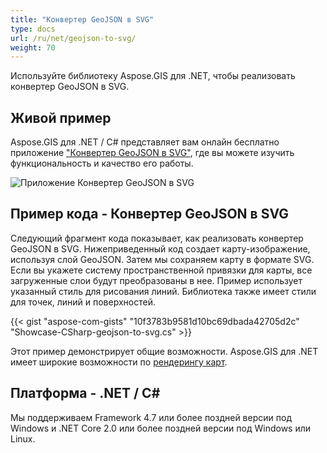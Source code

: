 ```yaml
---
title: "Конвертер GeoJSON в SVG"
type: docs
url: /ru/net/geojson-to-svg/
weight: 70
---
```


Используйте библиотеку Aspose.GIS для .NET, чтобы реализовать конвертер GeoJSON в SVG.

## **Живой пример**

Aspose.GIS для .NET / C# представляет вам онлайн бесплатно приложение ["Конвертер GeoJSON в SVG"](https://products.aspose.app/gis/viewer/geojson-to-svg), где вы можете изучить функциональность и качество его работы.

![Приложение Конвертер GeoJSON в SVG](viewer.png)

## **Пример кода - Конвертер GeoJSON в SVG**

Следующий фрагмент кода показывает, как реализовать конвертер GeoJSON в SVG. Нижеприведенный код создает карту-изображение, используя слой GeoJSON. Затем мы сохраняем карту в формате SVG. Если вы укажете систему пространственной привязки для карты, все загруженные слои будут преобразованы в нее.
Пример использует указанный стиль для рисования линий. Библиотека также имеет стили для точек, линий и поверхностей.

{{< gist "aspose-com-gists" "10f3783b9581d10bc69dbada42705d2c" "Showcase-CSharp-geojson-to-svg.cs" >}}

Этот пример демонстрирует общие возможности. Aspose.GIS для .NET имеет широкие возможности по [рендерингу карт](https://docs.aspose.com/gis/net/map-rendering/).

## **Платформа - .NET / C#**

Мы поддерживаем Framework 4.7 или более поздней версии под Windows и .NET Core 2.0 или более поздней версии под Windows или Linux.
